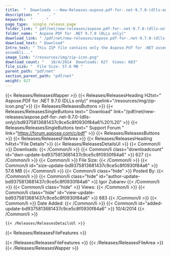 ```yaml
---
title:  "  Downloads ---New-Releases-aspose.pdf-for-.net-9.7.0-(dlls-only) . " 
description:  "    . " 
keywords:  "    . " 
page_type:  single_release_page
folder_link: " pdf/net/new-releases/aspose.pdf-for-.net-9.7.0-(dlls-only)/"
folder_name: " Aspose.PDF for .NET 9.7.0 (DLLs only)"
download_link: " /pdf/net/new-releases/aspose.pdf-for-.net-9.7.0-(dlls-only)/bd9375813681437c9ce5c8f0930f84a6"
download_text: " Download"
Intro_text: " This ZIP file contains only the Aspose.Pdf for .NET assemblies. The 
assembli..."
image_link: "/resources/img/zip-icon.png"
download_count: "   10/4/2014  Downloads: 627  Views: 683"
file_size: "  File Size: 57.6 MB "
parent_path: "pdf/net"
section_parent_path: "pdf/net"
weight: 627
---
```


{{< Releases/ReleasesWapper >}}
  {{< Releases/ReleasesHeading H2txt=" Aspose.PDF for .NET 9.7.0 (DLLs only)" imagelink="/resources/img/zip-icon.png">}}
  {{< Releases/ReleasesButtons >}}
    {{< Releases/ReleasesSingleButtons text=" Download" link="/pdf/net/new-releases/aspose.pdf-for-.net-9.7.0-(dlls-only)/bd9375813681437c9ce5c8f0930f84a6%20%20" >}}
    {{< Releases/ReleasesSingleButtons text=" Support Forum " link="https://forum.aspose.com/c/pdf" >}}
  {{< Releases/ReleasesButtons >}}
  {{< Releases/ReleasesFileArea >}}
    {{< Releases/ReleasesHeading h4txt="File Details">}}
    {{< Releases/ReleasesDetailsUl >}}
            {{< Common/li  >}} Downloads: {{< /Common/li >}} 
      {{< Common/li class="downloadcount" id="dwn-update-bd9375813681437c9ce5c8f0930f84a6" >}} 627 {{< /Common/li >}} 
      {{< Common/li  >}} File Size: {{< /Common/li >}} 
      {{< Common/li id="size-update-bd9375813681437c9ce5c8f0930f84a6" >}} 57.6 MB {{< /Common/li >}} 
      {{< Common/li  class="hide" >}} Posted By: {{< /Common/li >}} 
      {{< Common/li class="hide" id="author-update-bd9375813681437c9ce5c8f0930f84a6" >}} Igor Zubarev {{< /Common/li >}} 
      {{< Common/li class="hide"  >}} Views: {{< /Common/li >}} 
      {{< Common/li class="hide" id="view-update-bd9375813681437c9ce5c8f0930f84a6" >}} 683 {{< /Common/li >}} 
      {{< Common/li  >}} Date Added: {{< /Common/li >}} 
      {{< Common/li id="added-update-bd9375813681437c9ce5c8f0930f84a6" >}} 10/4/2014 {{< /Common/li >}} 

    {{< /Releases/ReleasesDetailsUl >}}

  {{< Releases/ReleasesFileFeatures >}}
      
  {{< /Releases/ReleasesFileFeatures >}}
 {{< /Releases/ReleasesFileArea >}}
{{< /Releases/ReleasesWapper >}}


